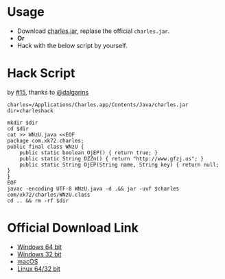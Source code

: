 # Usage

- Download [charles.jar](charles.jar), replase the official `charles.jar`.
- **Or**
- Hack with the below script by yourself.

# Hack Script

by [#15](https://github.com/100apps/charles-hacking/pull/15), thanks to [@dalgarins](https://github.com/dalgarins)

```
charles=/Applications/Charles.app/Contents/Java/charles.jar
dir=charleshack

mkdir $dir
cd $dir
cat >> WNzU.java <<EOF
package com.xk72.charles;
public final class WNzU {
	public static boolean OjEP() { return true; }
	public static String DZZn() { return "http://www.gfzj.us"; }
	public static String OjEP(String name, String key) { return null; }
}
EOF
javac -encoding UTF-8 WNzU.java -d .&& jar -uvf $charles com/xk72/charles/WNzU.class
cd .. && rm -rf $dir
```

# Official Download Link

- [Windows 64 bit](https://www.charlesproxy.com/assets/release/4.2/charles-proxy-4.2-win64.msi)
- [Windows 32 bit](https://www.charlesproxy.com/assets/release/4.2/charles-proxy-4.2-win32.msi)
- [macOS](https://www.charlesproxy.com/assets/release/4.2/charles-proxy-4.2.dmg)
- [Linux 64/32 bit](https://www.charlesproxy.com/assets/release/4.2/charles-proxy-4.2.tar.gz)

